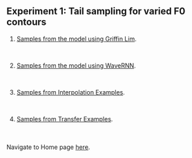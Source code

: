 <!-- exp 1 -->

## Experiment 1: Tail sampling for varied F0 contours

1. [Samples from the model using Griffin Lim](https://d-byrne1.github.io/mscproject/experiment_1a.html).
<br>

2. [Samples from the model using WaveRNN](https://d-byrne1.github.io/mscproject/experiment_1b.html).
<br>

3. [Samples from Interpolation Examples](https://d-byrne1.github.io/mscproject/experiment_1c.html).
<br>

4. [Samples from Transfer Examples](https://d-byrne1.github.io/mscproject/experiment_1d.html).




<br><br>
Navigate to Home page [here](https://d-byrne1.github.io/mscproject/index.html).
